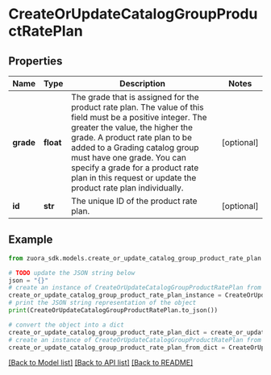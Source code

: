# CreateOrUpdateCatalogGroupProductRatePlan


## Properties

Name | Type | Description | Notes
------------ | ------------- | ------------- | -------------
**grade** | **float** | The grade that is assigned for the product rate plan. The value of this field must be a positive integer. The greater the value, the higher the grade.   A product rate plan to be added to a Grading catalog group must have one grade. You can specify a grade for a product rate plan in this request or update the product rate plan individually. | [optional] 
**id** | **str** | The unique ID of the product rate plan.  | [optional] 

## Example

```python
from zuora_sdk.models.create_or_update_catalog_group_product_rate_plan import CreateOrUpdateCatalogGroupProductRatePlan

# TODO update the JSON string below
json = "{}"
# create an instance of CreateOrUpdateCatalogGroupProductRatePlan from a JSON string
create_or_update_catalog_group_product_rate_plan_instance = CreateOrUpdateCatalogGroupProductRatePlan.from_json(json)
# print the JSON string representation of the object
print(CreateOrUpdateCatalogGroupProductRatePlan.to_json())

# convert the object into a dict
create_or_update_catalog_group_product_rate_plan_dict = create_or_update_catalog_group_product_rate_plan_instance.to_dict()
# create an instance of CreateOrUpdateCatalogGroupProductRatePlan from a dict
create_or_update_catalog_group_product_rate_plan_from_dict = CreateOrUpdateCatalogGroupProductRatePlan.from_dict(create_or_update_catalog_group_product_rate_plan_dict)
```
[[Back to Model list]](../README.md#documentation-for-models) [[Back to API list]](../README.md#documentation-for-api-endpoints) [[Back to README]](../README.md)


